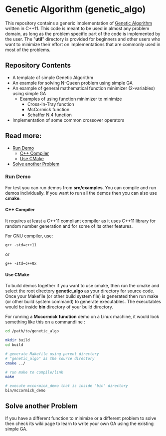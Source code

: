 **Genetic Algorithm (genetic_algo)**
====================================
This repository contains a generic implementation of [Genetic Algorithm](https://en.wikipedia.org/wiki/Genetic_algorithm) written in C++11. This code is meant to be used in almost any problem domain, as long as the problem specific part of the code is implemented by the user. The "**util**" directory is provided for beginners and other users who want to minimize their effort on implementations that are commonly used in most of the problems.



## Repository Contents

- A template of simple Genetic Algorithm
- An example for solving N-Queen problem using simple GA
- An example of general mathematical function minimizer (2-variables) using simple GA
    - Examples of using function minimizer to minimize
        - Cross-In-Tray function
        - McCormick function
        - Schaffer N.4 function
- Implementation of some common crossover operators



## Read more:

- [Run Demo](#run-demo)
	- [C++ Compiler](#c-compiler)
	- [Use CMake](#use-cmake)
- [Solve another Problem](#solve-another-problem)



### Run Demo

For test you can run demos from **src/examples**. You can compile and run demos individually. If you want to run all the demos then you can also use **cmake**.



#### C++ Compiler

It requires at least a C++11 compliant compiler as it uses C++11 library for random number generation and for some of its other features.

For GNU compiler, use:

```
g++ -std=c++11
```
or
```
g++ -std=c++0x
```



#### Use CMake

To build demos together if you want to use cmake, then run the cmake and select the root directory **genetic_algo** as your directory for source code. Once your Makefile (or other build system file) is generated then run make (or other build system command) to generate executables. The executables would be inside **bin** directory of your build directory.

For running a **Mccormick function** demo on a Linux machine, it would look something like this on a commandline :

```sh
cd /path/to/genetic_algo

mkdir build
cd build

# generate Makefile using parent directory
# "genetic_algo" as the source directory
cmake ../

# run make to compile/link
make

# execute mccormick_demo that is inside "bin" directory
bin/mccormick_demo
```



## Solve another Problem

If you have a different function to minimize or a different problem to solve then check its wiki page to learn to write your own GA using the existing simple GA.

